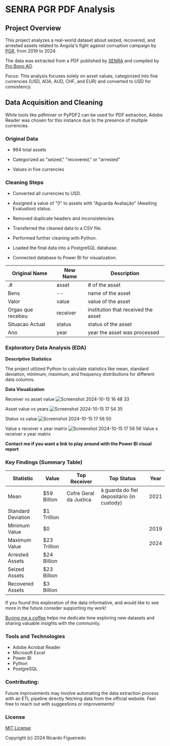 # SENRA PGR PDF Analysis

## Project Overview

This project analyzes a real-world dataset about seized, recovered, and arrested assets related to Angola's fight against corruption campaign by [PGR](https://www.pgr.ao/senra), from 2019 to 2024.

The data was extracted from a PDF published by [SENRA](https://www.senra.pgr.ao/) and compiled by [Pro Bono AO](https://probonoangola.org/).

*Focus*: This analysis focuses solely on asset values, categorized into five currencies (USD, AOA, AUD, CHF, and EUR) and converted to USD for consistency.

## Data Acquisition and Cleaning

While tools like pdfminer or PyPDF2 can be used for PDF extraction, Adobe Reader was chosen for this instance due to the presence of multiple currencies.

### Original Data

- 964 total assets

- Categorized as "seized," "recovered," or "arrested"

- Values in five currencies


### Cleaning Steps

- Converted all currencies to USD.

- Assigned a value of "0" to assets with "Aguarda Avaliação" (Awaiting Evaluation) status.

- Removed duplicate headers and inconsistencies.

- Transferred the cleaned data to a CSV file.

- Performed further cleaning with Python.

- Loaded the final data into a PostgreSQL database.

- Connected database to Power BI for visualization.


| **Original Name**   | **New Name**   |  **Description**                     |
|---------------------|----------------|--------------------------------------|
| .#                  |     asset      |  # of the asset                      |
| Bens                |      --        |  name of the asset                   |
| Valor               |     value      |  value of the asset                  |
| Orgao que recebeu   |    receiver    | institution that received the asset  |
| Situacao Actual     |     status     | status of the asset                  |
| Ano                 |      year      |  year the asset was processed        |


### Exploratory Data Analysis (EDA)

**Descriptive Statistics**

The project utilized Python to calculate statistics like mean, standard deviation, minimum, maximum, and frequency distributions for different data columns.



**Data Visualization** 

Receiver vs asset value
![Screenshot 2024-10-15 16 48 33](https://github.com/user-attachments/assets/c075a292-7363-4c8d-bfc8-5c00db6f8538)


Asset value vs years
![Screenshot 2024-10-15 17 54 35](https://github.com/user-attachments/assets/dee56613-1d58-427e-b21a-2e693ebacd71)


Status vs value
![Screenshot 2024-10-15 17 56 50](https://github.com/user-attachments/assets/d0f8280e-00d6-4fd2-9c9f-2dccc9ea83e7)


Value x receiver x year matrix
![Screenshot 2024-10-15 17 56 56](https://github.com/user-attachments/assets/80ef14d4-6bb2-4108-8a96-7da35835271e)
Value x receiver x year matrix




**Contact me if you want a link to play around with the Power BI visual report**




### Key Findings (Summary Table)

|Statistic	        |   Value  	    | Top Receiver	         |   Top Status	                             | Year |
|-------------------|---------------|------------------------|-------------------------------------------|------|
|Mean	              |  $59 Billion	| Cofre Geral da Justica | à guarda do fiel depositário (in custody) | 2021 |
|Standard Deviation |  $1 Trillion	|		                     |                                           |      |
|Minimum Value      |  $0			      |                        |                                           | 2019 |
|Maximum Value	    |  $23 Trillion	|		                     |                                           | 2024 |
|Arrested Assets    |  $24 Billion	|		                     |                                           |      |
|Seized Assets	    |  $23 Billion	|		                     |                                           |      |
|Recovered Assets   |  $3 Billion   |                        |                                           |      |




If you found this exploration of the data informative, and would like to see more in the future consider supporting my work! 

[Buying me a coffee](https://buymeacoffee.com/rickoalex) helps me dedicate time exploring new datasets and sharing valuable insights with the community.



### Tools and Technologies

- Adobe Acrobat Reader
- Microsoft Excel
- Power BI
- Python
- PostgreSQL



### Contributing:

Future improvements may involve automating the data extraction process with an ETL pipeline directly fetching data from the official website. 
Feel free to reach out with suggestions or improvements!





### License

<a href="https://opensource.org/license/mit">MIT License</a> 







Copyright (c) 2024 Ricardo Figueiredo

